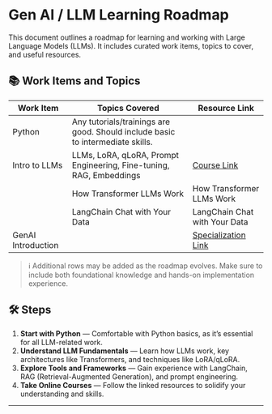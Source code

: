# Gen AI / LLM Learning Roadmap

This document outlines a roadmap for learning and working with Large Language Models (LLMs). It includes curated work items, topics to cover, and useful resources.

## 📚 Work Items and Topics

| Work Item             | Topics Covered                                                                 | Resource Link |
|-----------------------|---------------------------------------------------------------------------------|---------------|
| Python                | Any tutorials/trainings are good. Should include basic to intermediate skills. |               |
| Intro to LLMs         | LLMs, LoRA, qLoRA, Prompt Engineering, Fine-tuning, RAG, Embeddings             | [Course Link](https://www.coursera.org/learn/generative-ai-with-llms) |
|                       | How Transformer LLMs Work                                                       | How Transformer LLMs Work |
|                       | LangChain Chat with Your Data                                                  | LangChain Chat with Your Data |
| GenAI Introduction    |                                                                                 | [Specialization Link](https://www.coursera.org/specializations/introduction-generative-ai) |

> ℹ️ Additional rows may be added as the roadmap evolves. Make sure to include both foundational knowledge and hands-on implementation experience.

## 🛠️ Steps

1. **Start with Python** — Comfortable with Python basics, as it’s essential for all LLM-related work.
2. **Understand LLM Fundamentals** — Learn how LLMs work, key architectures like Transformers, and techniques like LoRA/qLoRA.
3. **Explore Tools and Frameworks** — Gain experience with LangChain, RAG (Retrieval-Augmented Generation), and prompt engineering.
4. **Take Online Courses** — Follow the linked resources to solidify your understanding and skills.

---
